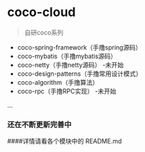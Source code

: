 # coco-cloud

> 自研coco系列 

+ coco-spring-framework（手撸spring源码） 
+ coco-mybatis（手撸mybatis源码）
+ coco-netty（手撸netty源码） -未开始
+ coco-design-patterns（手撸常用设计模式）
+ coco-algorithm（手撸算法）
+ coco-rpc（手撸RPC实现） -未开始

...

### 还在不断更新完善中 
####详情请看各个模块中的 README.md
